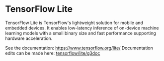 # TensorFlow Lite

TensorFlow Lite is TensorFlow's lightweight solution for mobile and embedded
devices. It enables low-latency inference of on-device machine learning models
with a small binary size and fast performance supporting hardware acceleration.

See the documentation: https://www.tensorflow.org/lite/
Documentation edits can be made here: [tensorflow/lite/g3doc](./g3doc/)
